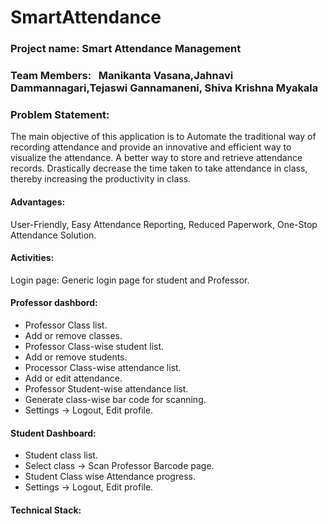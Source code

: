 # SmartAttendance
### Project name: Smart Attendance Management

### Team Members: &nbsp; Manikanta Vasana,Jahnavi Dammannagari,Tejaswi Gannamaneni, Shiva Krishna Myakala

### Problem Statement: 

The main objective of this application is to Automate the traditional way of recording attendance and provide an innovative and efficient way to visualize the attendance. A better way to store and retrieve attendance records. Drastically decrease the time taken to take attendance in class, thereby increasing the productivity in class.

#### Advantages:
User-Friendly,
Easy Attendance Reporting, Reduced Paperwork,
One-Stop Attendance Solution.

#### Activities:
Login page: Generic login page for student and Professor.
#### Professor dashbord:
* Professor Class list.
* Add or remove classes.
* Professor Class-wise student list.
* Add or remove students.
* Processor Class-wise attendance list.
* Add or edit attendance.
* Professor Student-wise attendance list.
* Generate class-wise bar code for scanning.
* Settings -> Logout, Edit profile.
#### Student Dashboard:
* Student class list.
* Select class -> Scan Professor Barcode page.
* Student Class wise Attendance progress.
* Settings -> Logout, Edit profile.
#### Technical Stack:






